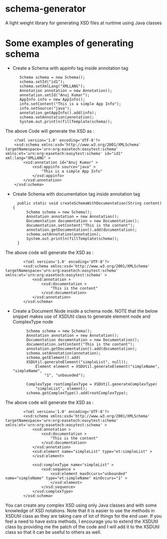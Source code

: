 schema-generator
================

A light weight library for generating XSD files at runtime using Java classes

Some examples of generating schema
=================================
* Create a Schema with appinfo tag inside annotation tag 

         Schema schema = new Schema();
         schema.setId("id1");
         schema.setXmlLang("XMLLANG");
         Annotation annotation = new Annotation();
         annotation.setId("Anuj Kumar");
         AppInfo info = new AppInfo();
         info.setContent("This is a simple App Info");
         info.setSource("java");
         annotation.getAppInfo().add(info);
         schema.setAnnotation(annotation);
         System.out.println(fillTemplate(schema));
        
The above Code will generate the XSD as :

        <?xml version='1.0' encoding='UTF-8'?>
		<xsd:schema xmlns:xsd='http://www.w3.org/2001/XMLSchema' targetNamespace='urn:org:easetech:easytest:schema' xmlns:et='urn:org:easetech:easytest:schema' id="id1" xml:lang="XMLLANG" >
			<xsd:annotation id="Anuj Kumar" >
				<xsd:appinfo source="java" >
					"This is a simple App Info"
				</xsd:appinfo>
			</xsd:annotation>
		</xsd:schema>
		
* Create Schema with documentation tag inside annotation tag

		public static void createSchemaWithDocumentation(String content) {
        	Schema schema = new Schema();
        	Annotation annotation = new Annotation();
        	Documentation documentation = new Documentation();
        	documentation.setContent("This is the content");
        	annotation.getDocumentation().add(documentation);
        	schema.setAnnotation(annotation);
        	System.out.println(fillTemplate(schema));
    	}

The above code will generate the XSD as :

			<?xml version='1.0' encoding='UTF-8'?>
			<xsd:schema xmlns:xsd='http://www.w3.org/2001/XMLSchema' targetNamespace='urn:org:easetech:easytest:schema' xmlns:et='urn:org:easetech:easytest:schema' >
				<xsd:annotation >
					<xsd:documentation >
						"This is the content"
					</xsd:documentation>
				</xsd:annotation>
			</xsd:schema>
			
* Create a Document Node inside a schema node. NOTE that the below snippet makes use of XSDUtil class to generate element node and ComplexType node
		
			Schema schema = new Schema();
        	Annotation annotation = new Annotation();
        	Documentation documentation = new Documentation();
        	documentation.setContent("This is the content");
        	annotation.getDocumentation().add(documentation);
        	schema.setAnnotation(annotation);
			schema.getElement().add(
            XSDUtil.generateElement("simpleList", null));
        		Element element = XSDUtil.generateElement("simpleName", "simpleName",
            		"1", "unbounded");

        	ComplexType rootComplexType = XSDUtil.generateComplexType(
            	"simpleList", element);
        	schema.getComplexType().add(rootComplexType);
        	
The above code will generate the XSD as :

			<?xml version='1.0' encoding='UTF-8'?>
			<xsd:schema xmlns:xsd='http://www.w3.org/2001/XMLSchema' targetNamespace='urn:org:easetech:easytest:schema' xmlns:et='urn:org:easetech:easytest:schema' >
				<xsd:annotation >
					<xsd:documentation >
						"This is the content"
					</xsd:documentation>
				</xsd:annotation>
				<xsd:element name="simpleList" type="et:simpleList" >
				</xsd:element>

				<xsd:complexType name="simpleList" >
					<xsd:sequence >
						<xsd:element maxOccurs="unbounded" name="simpleName" type="et:simpleName" minOccurs="1" >
						</xsd:element>
					</xsd:sequence>
				</xsd:complexType>
			</xsd:schema>


You can create any complex XSD using only Java classes and with some knowledge of XSD notations.
Note that it is easier to use the methods in XSDUtil class as they are taking care of lot of things 
for the end user. If you feel a need to have extra methods, I encourage you to extend the XSDUtil class by providing me the patch 
of the code and I will add it to the XSDUtil class so that it can be useful to others as well.
